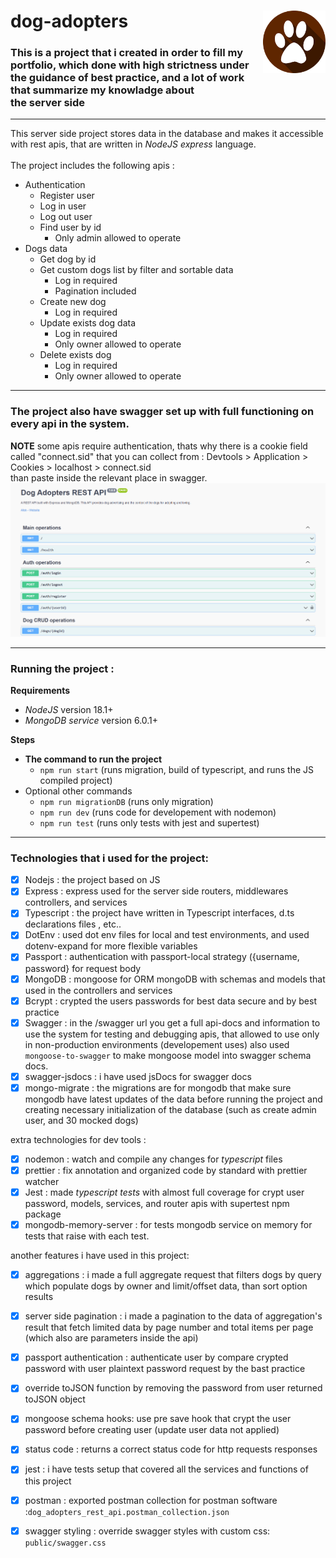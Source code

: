 # dog-adopters <img src="public/dog_feet_logo.png" width=100px height=100px align="right">

### This is a project that i created in order to fill my portfolio, which done with high strictness under the guidance of best practice, and a lot of work that summarize my knowladge about <br /> the server side

---

This server side project stores data in the database and makes it accessible with rest apis, that are written in _NodeJS express_ language. <br /> <br />
The project includes the following apis :

-   Authentication
    -   Register user
    -   Log in user
    -   Log out user
    -   Find user by id
        -   Only admin allowed to operate
-   Dogs data
    -   Get dog by id
    -   Get custom dogs list by filter and sortable data
        -   Log in required
        -   Pagination included
    -   Create new dog
        -   Log in required
    -   Update exists dog data
        -   Log in required
        -   Only owner allowed to operate
    -   Delete exists dog
        -   Log in required
        -   Only owner allowed to operate

---

### The project also have swagger set up with full functioning on every api in the system.

**NOTE**
some apis require authentication, thats why there is a cookie field called "connect.sid" that you can collect from : Devtools > Application > Cookies > localhost > connect.sid <br />
than paste inside the relevant place in swagger.
![how to find connect.sid](/public/gif-cookie-swagger.gif) <br />

---

### **Running the project :**

**Requirements**

-   _NodeJS_ version 18.1+
-   _MongoDB service_ version 6.0.1+

**Steps**

-   **The command to run the project**
    -   `npm run start` (runs migration, build of typescript, and runs the JS compiled project)
-   Optional other commands
    -   `npm run migrationDB` (runs only migration)
    -   `npm run dev` (runs code for developement with nodemon)
    -   `npm run test` (runs only tests with jest and supertest)

---

### Technologies that i used for the project:

-   [x] Nodejs : the project based on JS
-   [x] Express : express used for the server side routers, middlewares controllers, and services
-   [x] Typescript : the project have written in Typescript interfaces, d.ts declarations files , etc..
-   [x] DotEnv : used dot env files for local and test environments, and used dotenv-expand for more flexible variables
-   [x] Passport : authentication with passport-local strategy ({username, password} for request body
-   [x] MongoDB : mongoose for ORM mongoDB with schemas and models that used in the controllers and services
-   [x] Bcrypt : crypted the users passwords for best data secure and by best practice
-   [x] Swagger : in the /swagger url you get a full api-docs and information to use the system for testing and debugging apis, that allowed to use only in non-production environments (developement uses) also used `mongoose-to-swagger` to make mongoose model into swagger schema docs.
-   [x] swagger-jsdocs : i have used jsDocs for swagger docs
-   [x] mongo-migrate : the migrations are for mongodb that make sure mongodb have latest updates of the data before running the project and creating necessary initialization of the database (such as create admin user, and 30 mocked dogs)

extra technologies for dev tools :

-   [x] nodemon : watch and compile any changes for _typescript_ files
-   [x] prettier : fix annotation and organized code by standard with prettier watcher
-   [x] Jest : made _typescript tests_ with almost full coverage for crypt user password, models, services, and router apis with supertest npm package
-   [x] mongodb-memory-server : for tests mongodb service on memory for tests that raise with each test.

another features i have used in this project:

-   [x] aggregations : i made a full aggregate request that filters dogs by query which populate dogs by owner and limit/offset data, than sort option results

-   [x] server side pagination : i made a pagination to the data of aggregation's result that fetch limited data by page number and total items per page (which also are parameters inside the api)

-   [x] passport authentication : authenticate user by compare crypted password with user plaintext password request by the bast practice
-   [x] override toJSON function by removing the password from user returned toJSON object
-   [x] mongoose schema hooks: use pre save hook that crypt the user password before creating user (update user data not applied)
-   [x] status code : returns a correct status code for http requests responses
-   [x] jest : i have tests setup that covered all the services and functions of this project
-   [x] postman : exported postman collection for postman software :`dog_adopters_rest_api.postman_collection.json`
-   [x] swagger styling : override swagger styles with custom css: `public/swagger.css`
